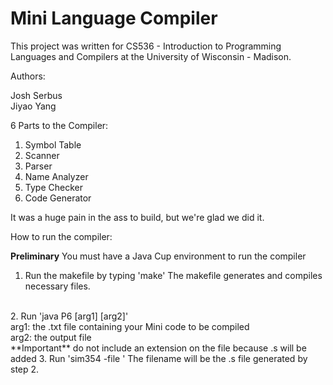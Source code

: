 Mini Language Compiler
=======

This project was written for CS536 - Introduction to Programming Languages and Compilers at the University of Wisconsin - Madison.

Authors: 

Josh Serbus <br />
Jiyao Yang <br />

6 Parts to the Compiler:

1. Symbol Table
2. Scanner
3. Parser
4. Name Analyzer
5. Type Checker
6. Code Generator

It was a huge pain in the ass to build, but we're glad we did it.

How to run the compiler:

**Preliminary** You must have a Java Cup environment to run the compiler <br />

1. Run the makefile by typing 'make'
  The makefile generates and compiles necessary files.
  <br />
2. Run 'java P6 [arg1] [arg2]' <br />
  arg1: the .txt file containing your Mini code to be compiled <br />
  arg2: the output file <br />
    **Important** do not include an extension on the file because .s will be added 
3. Run 'sim354 -file <filename>'
  The filename will be the .s file generated by step 2.
